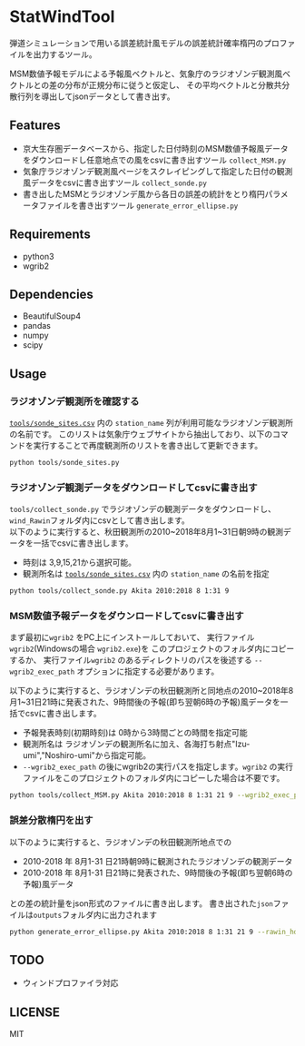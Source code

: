 
# StatWindTool

弾道シミュレーションで用いる誤差統計風モデルの誤差統計確率楕円のプロファイルを出力するツール。

MSM数値予報モデルによる予報風ベクトルと、気象庁のラジオゾンデ観測風ベクトルとの差の分布が正規分布に従うと仮定し、
その平均ベクトルと分散共分散行列を導出してjsonデータとして書き出す。

## Features

- 京大生存圏データベースから、指定した日付時刻のMSM数値予報風データをダウンロードし任意地点での風をcsvに書き出すツール `collect_MSM.py`
- 気象庁ラジオゾンデ観測風ページをスクレイピングして指定した日付の観測風データをcsvに書き出すツール `collect_sonde.py`
- 書き出したMSMとラジオゾンデ風から各日の誤差の統計をとり楕円パラメータファイルを書き出すツール `generate_error_ellipse.py`

## Requirements

- python3
- wgrib2

## Dependencies

- BeautifulSoup4
- pandas
- numpy
- scipy

## Usage

### ラジオゾンデ観測所を確認する
[`tools/sonde_sites.csv`](https://github.com/PLANET-Q/StatwindTool/blob/master/tools/sonde_sites.csv) 内の `station_name` 列が利用可能なラジオゾンデ観測所の名前です。
このリストは気象庁ウェブサイトから抽出しており、以下のコマンドを実行することで再度観測所のリストを書き出して更新できます。

```exec_sonde_sites.sh
python tools/sonde_sites.py
```

### ラジオゾンデ観測データをダウンロードしてcsvに書き出す

`tools/collect_sonde.py` でラジオゾンデの観測データをダウンロードし、`wind_Rawin`フォルダ内にcsvとして書き出します。  
以下のように実行すると、秋田観測所の2010~2018年8月1~31日朝9時の観測データを一括でcsvに書き出します。  

- 時刻は 3,9,15,21から選択可能。  
- 観測所名は [`tools/sonde_sites.csv`](https://github.com/PLANET-Q/StatwindTool/blob/master/tools/sonde_sites.csv) 内の `station_name` の名前を指定

```exec_collect_sonde.sh
python tools/collect_sonde.py Akita 2010:2018 8 1:31 9
```

### MSM数値予報データをダウンロードしてcsvに書き出す

まず最初に`wgrib2` をPC上にインストールしておいて、
実行ファイル `wgrib2`(Windowsの場合 `wgrib2.exe`)を
このプロジェクトのフォルダ内にコピーするか、
実行ファイル`wgrib2` のあるディレクトリのパスを後述する
`--wgrib2_exec_path` オプションに指定する必要があります。

以下のように実行すると、ラジオゾンデの秋田観測所と同地点の2010~2018年8月1~31日21時に発表された、9時間後の予報(即ち翌朝6時の予報)風データを一括でcsvに書き出します。  

- 予報発表時刻(初期時刻)は 0時から3時間ごとの時間を指定可能
- 観測所名は ラジオゾンデの観測所名に加え、各海打ち射点"Izu-umi","Noshiro-umi"から指定可能。
- `--wgrib2_exec_path` の後にwgrib2の実行パスを指定します。`wgrib2` の実行ファイルをこのプロジェクトのフォルダ内にコピーした場合は不要です。

```exec_collect_MSM.sh
python tools/collect_MSM.py Akita 2010:2018 8 1:31 21 9 --wgrib2_exec_path "/your/wgrib2/exec/path/wgrib2"
```

### 誤差分散楕円を出す

以下のように実行すると、ラジオゾンデの秋田観測所地点での

- 2010-2018 年 8月1-31 日21時朝9時に観測されたラジオゾンデの観測データ
- 2010-2018 年 8月1-31 日21時に発表された、9時間後の予報(即ち翌朝6時の予報)風データ

との差の統計量をjson形式のファイルに書き出します。
書き出された`json`ファイルは`outputs`フォルダ内に出力されます

```exec_generator.sh
python generate_error_ellipse.py Akita 2010:2018 8 1:31 21 9 --rawin_hour 9
```

## TODO

- ウィンドプロファイラ対応

## LICENSE

MIT
